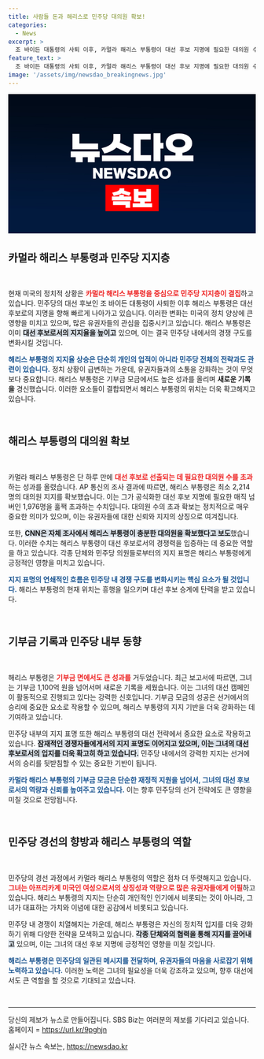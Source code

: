 ```yaml
---
title: 사람들 돈과 해리스로 민주당 대의원 확보!
categories:
  - News
excerpt: >
  조 바이든 대통령의 사퇴 이후, 카멀라 해리스 부통령이 대선 후보 지명에 필요한 대의원 수를 초과하며 빠르게 지지를 얻고 있습니다. 해리스는 기부금도 1천100억원을 돌파하며 민주당 내 기대를 한껏 높이고 있습니다.
feature_text: >
  조 바이든 대통령의 사퇴 이후, 카멀라 해리스 부통령이 대선 후보 지명에 필요한 대의원 수를 초과하며 빠르게 지지를 얻고 있습니다. 해리스는 기부금도 1천100억원을 돌파하며 민주당 내 기대를 한껏 높이고 있습니다.
image: '/assets/img/newsdao_breakingnews.jpg'
---
```


<p><img src="/assets/img/newsdao_breakingnews.jpg" alt="ranknews 속보" /></p>

<h2 data-ke-size="size26">카멀라 해리스 부통령과 민주당 지지층</h2>

<p data-ke-size="size16">&nbsp;</p>

<p>현재 미국의 정치적 상황은 <b><span style="color: #ee2323;">카멀라 해리스 부통령을 중심으로 민주당 지지층이 결집</span></b>하고 있습니다. 민주당의 대선 후보인 조 바이든 대통령이 사퇴한 이후 해리스 부통령은 대선 후보로의 지명을 향해 빠르게 나아가고 있습니다. 이러한 변화는 미국의 정치 양상에 큰 영향을 미치고 있으며, 많은 유권자들의 관심을 집중시키고 있습니다. 해리스 부통령은 이미 <b><span style="background-color: #21538527;">대선 후보로서의 지지율을 높이고</span></b> 있으며, 이는 결국 민주당 내에서의 경쟁 구도를 변화시킬 것입니다. </p>

<p><b><span style="color: #1a5490;">해리스 부통령의 지지율 상승은 단순히 개인의 업적이 아니라 민주당 전체의 전략과도 관련이 있습니다.</span></b> 정치 상황이 급변하는 가운데, 유권자들과의 소통을 강화하는 것이 무엇보다 중요합니다. 해리스 부통령은 기부금 모금에서도 높은 성과를 올리며 <b>새로운 기록을</b> 경신했습니다. 이러한 요소들이 결합되면서 해리스 부통령의 위치는 더욱 확고해지고 있습니다.</p>

<p data-ke-size="size16">&nbsp;</p>

<h2 data-ke-size="size26">해리스 부통령의 대의원 확보</h2>

<p data-ke-size="size16">&nbsp;</p>

<p>카멀라 해리스 부통령은 단 하루 만에 <b><span style="color: #ee2323;">대선 후보로 선출되는 데 필요한 대의원 수를 초과</span></b>하는 성과를 올렸습니다. AP 통신의 조사 결과에 따르면, 해리스 부통령은 최소 2,214명의 대의원 지지를 확보했습니다. 이는 그가 공식화한 대선 후보 지명에 필요한 매직 넘버인 1,976명을 훌쩍 초과하는 수치입니다. 대의원 수의 초과 확보는 정치적으로 매우 중요한 의미가 있으며, 이는 유권자들에 대한 신뢰와 지지의 상징으로 여겨집니다.</p>

<p>또한, <b><span style="background-color: #21538527;">CNN은 자체 조사에서 해리스 부통령이 충분한 대의원을 확보했다고 보도</span></b>했습니다. 이러한 수치는 해리스 부통령이 대선 후보로서의 경쟁력을 입증하는 데 중요한 역할을 하고 있습니다. 각종 단체와 민주당 의원들로부터의 지지 표명은 해리스 부통령에게 긍정적인 영향을 미치고 있습니다.</p>

<p><b><span style="color: #1a5490;">지지 표명의 연쇄적인 흐름은 민주당 내 경쟁 구도를 변화시키는 핵심 요소가 될 것입니다.</span></b> 해리스 부통령의 현재 위치는 흥행을 일으키며 대선 후보 승계에 탄력을 받고 있습니다.</p>

<p data-ke-size="size16">&nbsp;</p>

<h2 data-ke-size="size26">기부금 기록과 민주당 내부 동향</h2>

<p data-ke-size="size16">&nbsp;</p>

<p>해리스 부통령은 <b><span style="color: #ee2323;">기부금 면에서도 큰 성과를</span></b> 거두었습니다. 최근 보고서에 따르면, 그녀는 기부금 1,100억 원을 넘어서며 새로운 기록을 세웠습니다. 이는 그녀의 대선 캠페인이 활동적으로 진행되고 있다는 강력한 신호입니다. 기부금 모금의 성공은 선거에서의 승리에 중요한 요소로 작용할 수 있으며, 해리스 부통령의 지지 기반을 더욱 강화하는 데 기여하고 있습니다.</p>

<p>민주당 내부의 지지 표명 또한 해리스 부통령의 대선 전략에서 중요한 요소로 작용하고 있습니다. <b><span style="background-color: #21538527;">잠재적인 경쟁자들에게서의 지지 표명도 이어지고 있으며, 이는 그녀의 대선 후보로서의 입지를 더욱 확고히 하고 있습니다.</span></b> 민주당 내에서의 강력한 지지는 선거에서의 승리를 뒷받침할 수 있는 중요한 기반이 됩니다.</p>

<p><b><span style="color: #1a5490;">카멀라 해리스 부통령의 기부금 모금은 단순한 재정적 지원을 넘어서, 그녀의 대선 후보로서의 역량과 신뢰를 높여주고 있습니다.</span></b> 이는 향후 민주당의 선거 전략에도 큰 영향을 미칠 것으로 전망됩니다.</p>

<p data-ke-size="size16">&nbsp;</p>

<h2 data-ke-size="size26">민주당 경선의 향방과 해리스 부통령의 역할</h2>

<p data-ke-size="size16">&nbsp;</p>

<p>민주당의 경선 과정에서 카멀라 해리스 부통령의 역할은 점차 더 뚜렷해지고 있습니다. <b><span style="color: #ee2323;">그녀는 아프리카계 미국인 여성으로서의 상징성과 역량으로 많은 유권자들에게 어필</span></b>하고 있습니다. 해리스 부통령의 지지는 단순히 개인적인 인기에서 비롯되는 것이 아니라, 그녀가 대표하는 가치와 이념에 대한 공감에서 비롯되고 있습니다.</p>

<p>민주당 내 경쟁이 치열해지는 가운데, 해리스 부통령은 자신의 정치적 입지를 더욱 강화하기 위해 다양한 전략을 모색하고 있습니다. <b><span style="background-color: #21538527;">각종 단체와의 협력을 통해 지지를 끌어내고</span></b> 있으며, 이는 그녀의 대선 후보 지명에 긍정적인 영향을 미칠 것입니다.</p>

<p><b><span style="color: #1a5490;">해리스 부통령은 민주당의 일관된 메시지를 전달하며, 유권자들의 마음을 사로잡기 위해 노력하고 있습니다.</span></b> 이러한 노력은 그녀의 필요성을 더욱 강조하고 있으며, 향후 대선에서도 큰 역할을 할 것으로 기대되고 있습니다.</p>

<p data-ke-size="size16">&nbsp;</p>

<hr>

<p data-ke-size="size16">당신의 제보가 뉴스로 만들어집니다. SBS Biz는 여러분의 제보를 기다리고 있습니다. 홈페이지 = <a href="https://url.kr/9pghjn">https://url.kr/9pghjn</a></p>
실시간 뉴스 속보는, <a href="https://newsdao.kr" rel="dofollow">https://newsdao.kr</a>


